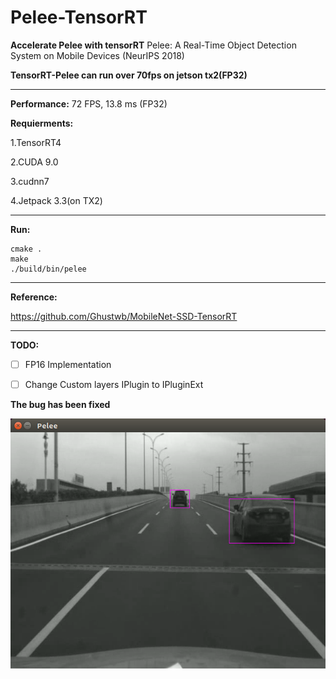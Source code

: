 # Pelee-TensorRT

**Accelerate Pelee with tensorRT**
Pelee: A Real-Time Object Detection System on Mobile Devices (NeurIPS 2018) 

**TensorRT-Pelee can run over 70fps on jetson tx2(FP32)**

---

**Performance:**
72 FPS, 13.8 ms (FP32)


**Requierments:**

1.TensorRT4

2.CUDA 9.0

3.cudnn7

4.Jetpack 3.3(on TX2) 

---

**Run:**

```shell
cmake .
make
./build/bin/pelee
```

---

**Reference:**

https://github.com/Ghustwb/MobileNet-SSD-TensorRT

---

**TODO:**
- [ ] FP16 Implementation 
- [ ] Change Custom layers IPlugin to IPluginExt




**The bug has been fixed**

![image](testPic/test.png)
